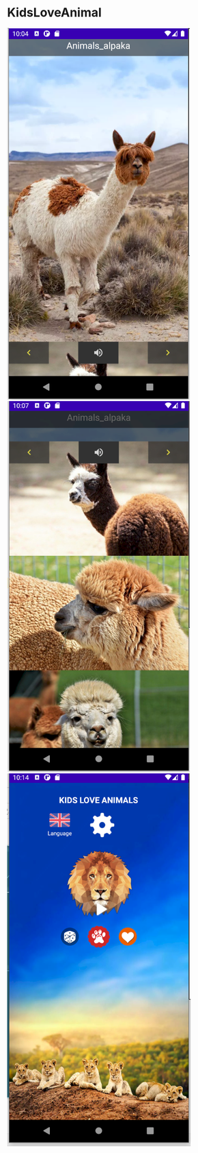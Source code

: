 # KidsLoveAnimal


<img src="https://github.com/NGNhan719/KidsLoveAnimal/blob/main/screenshots/animal-main.png"/>    <img src="https://github.com/NGNhan719/KidsLoveAnimal/blob/main/screenshots/animal-moreimages.png"/>    <img src="https://github.com/NGNhan719/KidsLoveAnimal/blob/main/screenshots/home.png"/>

